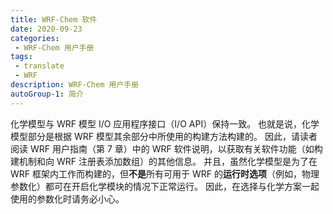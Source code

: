 ```yaml
---
title: WRF-Chem 软件
date: 2020-09-23
categories:
 - WRF-Chem 用户手册
tags:
 - translate
 - WRF
description: WRF-Chem 用户手册
autoGroup-1: 简介
---
```


化学模型与 WRF 模型 I/O 应用程序接口（I/O API）保持一致。
也就是说，化学模型部分是根据 WRF 模型其余部分中所使用的构建方法构建的。
因此，请读者阅读 WRF 用户指南（第 7 章）中的 WRF 软件说明，以获取有关软件功能（如构建机制和向 WRF 注册表添加数组）的其他信息。
并且，虽然化学模型是为了在 WRF 框架内工作而构建的，但**不是**所有可用于 WRF 的**运行时选项**（例如，物理参数化）都可在开启化学模块的情况下正常运行。
因此，在选择与化学方案一起使用的参数化时请务必小心。
